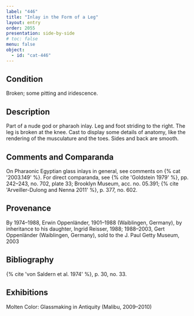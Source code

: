 ```yaml
---
label: "446"
title: "Inlay in the Form of a Leg"
layout: entry
order: 2055
presentation: side-by-side
# toc: false
menu: false
object:
  - id: "cat-446"
---
```


## Condition

Broken; some pitting and iridescence.

## Description

Part of a nude god or pharaoh inlay. Leg and foot striding to the right. The leg is broken at the knee. Cast to display some details of anatomy, like the rendering of the musculature and the toes. Sides and back are smooth.

## Comments and Comparanda

On Pharaonic Egyptian glass inlays in general, see comments on {% cat '2003.149' %}. For direct comparanda, see {% cite 'Goldstein 1979' %}, pp. 242–243, no. 702, plate 33; Brooklyn Museum, acc. no. 05.391; {% cite 'Arveiller-Dulong and Nenna 2011' %}, p. 377, no. 602.

## Provenance

By 1974–1988, Erwin Oppenländer, 1901–1988 (Waiblingen, Germany), by inheritance to his daughter, Ingrid Reisser, 1988; 1988–2003, Gert Oppenländer (Waiblingen, Germany), sold to the J. Paul Getty Museum, 2003

## Bibliography

{% cite 'von Saldern et al. 1974' %}, p. 30, no. 33.

## Exhibitions

Molten Color: Glassmaking in Antiquity (Malibu, 2009–2010)